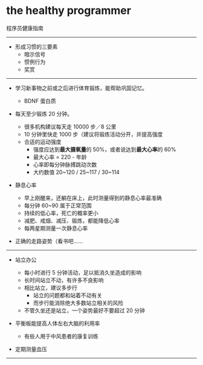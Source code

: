 # the healthy programmer

程序员健康指南

---

- 形成习惯的三要素
	- 暗示信号
	- 惯例行为
	- 奖赏

---

- 学习新事物之前或之后进行体育锻炼，能帮助巩固记忆。
	- BDNF 蛋白质

- 每天至少锻炼 20 分钟。
	- 很多机构建议每天走 10000 步／8 公里
	- 10 分钟里快走 1000 步（建议将锻炼活动分开，并提高强度
	- 合适的运动强度
		- 强度应达到**最大摄氧量**的 50%，或者说达到**最大心率**的 60%
		- 最大心率 = 220 - 年龄
		- 心率即每分钟脉搏跳动次数
		- 大约数值 20~120 / 25~117 / 30~114

- 静息心率
	- 早上刚醒来，还躺在床上，此时测量得到的静息心率最准确
	- 每分钟 60~90 属于正常范围
	- 持续的低心率，死亡的概率更小
	- 减肥、戒烟、减压、锻炼，都能降低心率
	- 每两星期测量一次静息心率

- 正确的走路姿势（看书吧……

---

- 站立办公
	- 每小时进行 5 分钟活动，足以抵消久坐造成的影响
	- 长时间站立不动，有许多不良影响
	- 相比站立，建议多步行
		- 站立的问题都和站着不动有关
		- 而步行能消除绝大多数站立相关的风险
	- 不管久坐还是站立，一个姿势最好不要超过 20 分钟

- 平衡板能提高人体左右大脑的利用率
	- 有些人用于中风患者的康复训练

- 定期测量血压

---


